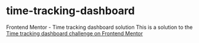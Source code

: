 # time-tracking-dashboard
Frontend Mentor - Time tracking dashboard solution  This is a solution to the [Time tracking dashboard challenge on Frontend Mentor](https://www.frontendmentor.io/challenges/time-tracking-dashboard-UIQ7167Jw)
